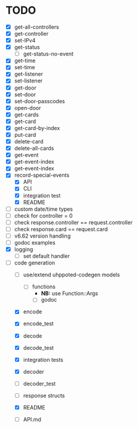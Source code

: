 # TODO

- [x] get-all-controllers
- [x] get-controller
- [x] set-IPv4
- [x] get-status
   - [ ] get-status-no-event
- [x] get-time
- [x] set-time
- [x] get-listener
- [x] set-listener
- [x] get-door
- [x] set-door
- [x] set-door-passcodes
- [x] open-door
- [x] get-cards
- [x] get-card
- [x] get-card-by-index
- [x] put-card
- [x] delete-card
- [x] delete-all-cards
- [x] get-event
- [x] get-event-index
- [x] get-event-index
- [x] record-special-events
   - [x] API
   - [x] CLI
   - [x] integration test
   - [x] README

- [ ] custom date/time types
- [ ] check for controller = 0
- [ ] check response.controller == request.controller
- [ ] check response.card == request.card
- [ ] v6.62 version handling
- [ ] godoc examples
- [x] logging
    - [ ] set default handler

- [ ] code generation
   - [ ] use/extend uhppoted-codegen models
      - [ ] functions
         - **NB:** use Function::Args
         - [ ] godoc

   - [x] encode
   - [x] encode_test
   - [x] decode
   - [x] decode_test
   - [x] integration tests
   - [x] decoder
   - [ ] decoder_test
   - [ ] response structs
   - [x] README
   - [ ] API.md

